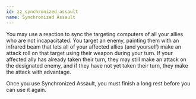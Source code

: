 ```yaml
---
id: zz_synchronized_assault
name: Synchronized Assault
---
```

You may use a reaction to sync the targeting computers of all your allies who are not incapacitated. You target an enemy, painting them with an infrared beam that lets all of your affected allies (and yourself) make an attack roll on that target using their weapon during your turn. If your affected ally has already taken their turn, they may still make an attack on the designated enemy, and if they have not yet taken their turn, they make the attack with advantage.

Once you use Synchronized Assault, you must finish a long rest before you can use it again.